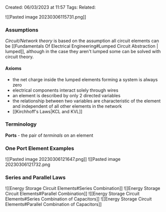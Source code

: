 Created: 06/03/2023 at 11:57
Tags: 
Related:

![[Pasted image 20230306115731.png]]

### Assumptions
*Circuit/Network theory* is based on the assumption all circuit elements can be [[Fundamentals Of Electrical Engineering#Lumped Circuit Abstraction | lumped]], although in the case they aren't lumped some can be solved with circuit theory.

#### Axioms
- the net charge inside the lumped elements forming a system is always zero
- electrical components interact solely through wires
- an element is described by only 2 directed variables
- the relationship between two variables are characteristic of the element and independent of all other elements in the network
- [[Kirchhoff's Laws|KCL and KVL]]

### Terminology
**Ports** - the pair of *terminals* on an element

### One Port Element Examples
![[Pasted image 20230306121647.png]]
![[Pasted image 20230306121732.png

### Series and Parallel Laws
![[Energy Storage Circuit Elements#Series Combination]]
![[Energy Storage Circuit Elements#Parallel Combination]]
![[Energy Storage Circuit Elements#Series Combination of Capacitors]]
![[Energy Storage Circuit Elements#Parallel Combination of Capacitors]]